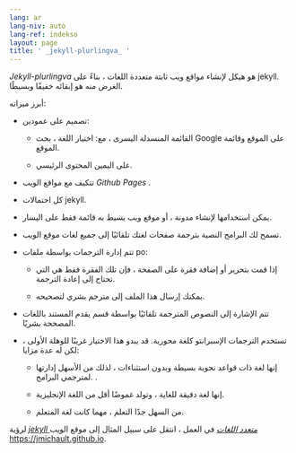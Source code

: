 ```yaml
---
lang: ar
lang-niv: auto
lang-ref: indekso
layout: page
title: ' _jekyll-plurlingva_ '
---
```


 _Jekyll-plurlingva_ هو هيكل لإنشاء مواقع ويب ثابتة متعددة اللغات ، بناءً على jekyll.  
الغرض منه هو إبقائه خفيفًا وبسيطًا.

أبرز ميزاته:

 * تصميم على عمودين:


   * القائمة المنسدلة اليسرى ، مع: اختيار اللغة ، بحث Google على الموقع وقائمة الموقع.


   * على اليمين المحتوى الرئيسي.


 * تتكيف مع مواقع الويب _Github Pages_ .


 * كل احتمالات jekyll.


 * يمكن استخدامها لإنشاء مدونة ، أو موقع ويب بسيط به قائمة فقط على اليسار.


 * تسمح لك البرامج النصية بترجمة صفحات لغتك تلقائيًا إلى جميع لغات موقع الويب.


 * تتم إدارة الترجمات بواسطة ملفات po:


   * إذا قمت بتحرير أو إضافة فقرة على الصفحة ، فإن تلك الفقرة فقط هي التي تحتاج إلى إعادة الترجمة.


   * يمكنك إرسال هذا الملف إلى مترجم بشري لتصحيحه.


 * تتم الإشارة إلى النصوص المترجمة تلقائيًا بواسطة قسم يقدم المستند باللغات المصححة بشريًا.


 * تستخدم الترجمات الإسبرانتو كلغة محورية. قد يبدو هذا الاختيار غريبًا للوهلة الأولى ، لكن له عدة مزايا:


   * إنها لغة ذات قواعد نحوية بسيطة وبدون استثناءات ، لذلك من الأسهل إدارتها لمترجمي البرامج. .


   * إنها لغة دقيقة للغاية ، وتولد غموضًا أقل من اللغة الإنجليزية.


   * من السهل جدًا التعلم ، مهما كانت لغة المتعلم.



لرؤية [_jekyll متعدد اللغات_](https://github.com/jmichault/jekyll-plurlingva) في العمل ، انتقل على سبيل المثال إلى موقع الويب <https://jmichault.github.io>.


